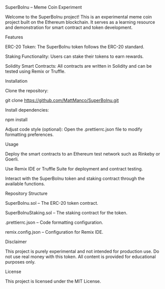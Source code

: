 SuperBoInu – Meme Coin Experiment

Welcome to the SuperBoInu project!
This is an experimental meme coin project built on the Ethereum blockchain.
It serves as a learning resource and demonstration for smart contract and token development.

Features

ERC-20 Token: The SuperBoInu token follows the ERC-20 standard.

Staking Functionality: Users can stake their tokens to earn rewards.

Solidity Smart Contracts: All contracts are written in Solidity and can be tested using Remix or Truffle.

Installation

Clone the repository:

git clone https://github.com/MattManco/SuperBoInu.git


Install dependencies:

npm install


Adjust code style (optional):
Open the .prettierrc.json file to modify formatting preferences.

Usage

Deploy the smart contracts to an Ethereum test network such as Rinkeby or Goerli.

Use Remix IDE or Truffle Suite for deployment and contract testing.

Interact with the SuperBoInu token and staking contract through the available functions.

Repository Structure

SuperBoInu.sol – The ERC-20 token contract.

SuperBoInuStaking.sol – The staking contract for the token.

.prettierrc.json – Code formatting configuration.

remix.config.json – Configuration for Remix IDE.

Disclaimer

This project is purely experimental and not intended for production use.
Do not use real money with this token.
All content is provided for educational purposes only.

License

This project is licensed under the MIT License.